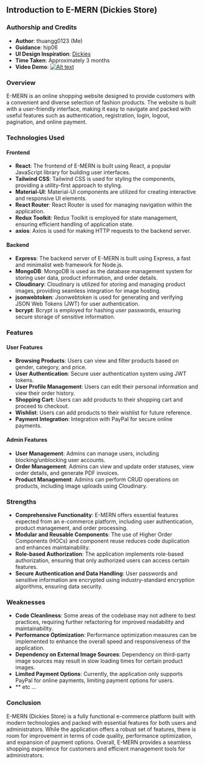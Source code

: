 ## Introduction to E-MERN (Dickies Store)

### Authorship and Credits

- **Author**: thuangg0123 (Me)
- **Guidance**: hip06
- **UI Design Inspiration**: [Dickies](https://www.dickies.com/)
- **Time Taken**: Approximately 3 months
- **Video Demo**: [![Alt text](https://img.youtube.com/vi/CcOQ6-8_5Xk/0.jpg)](https://youtu.be/CcOQ6-8_5Xk)

### Overview

E-MERN is an online shopping website designed to provide customers with a convenient and diverse selection of fashion products. The website is built with a user-friendly interface, making it easy to navigate and packed with useful features such as authentication, registration, login, logout, pagination, and online payment.

### Technologies Used

#### Frontend

- **React**: The frontend of E-MERN is built using React, a popular JavaScript library for building user interfaces.
- **Tailwind CSS**: Tailwind CSS is used for styling the components, providing a utility-first approach to styling.
- **Material-UI**: Material-UI components are utilized for creating interactive and responsive UI elements.
- **React Router**: React Router is used for managing navigation within the application.
- **Redux Toolkit**: Redux Toolkit is employed for state management, ensuring efficient handling of application state.
- **axios**: Axios is used for making HTTP requests to the backend server.

#### Backend

- **Express**: The backend server of E-MERN is built using Express, a fast and minimalist web framework for Node.js.
- **MongoDB**: MongoDB is used as the database management system for storing user data, product information, and order details.
- **Cloudinary**: Cloudinary is utilized for storing and managing product images, providing seamless integration for image hosting.
- **jsonwebtoken**: Jsonwebtoken is used for generating and verifying JSON Web Tokens (JWT) for user authentication.
- **bcrypt**: Bcrypt is employed for hashing user passwords, ensuring secure storage of sensitive information.

### Features

#### User Features

- **Browsing Products**: Users can view and filter products based on gender, category, and price.
- **User Authentication**: Secure user authentication system using JWT tokens.
- **User Profile Management**: Users can edit their personal information and view their order history.
- **Shopping Cart**: Users can add products to their shopping cart and proceed to checkout.
- **Wishlist**: Users can add products to their wishlist for future reference.
- **Payment Integration**: Integration with PayPal for secure online payments.

#### Admin Features

- **User Management**: Admins can manage users, including blocking/unblocking user accounts.
- **Order Management**: Admins can view and update order statuses, view order details, and generate PDF invoices.
- **Product Management**: Admins can perform CRUD operations on products, including image uploads using Cloudinary.

### Strengths

- **Comprehensive Functionality**: E-MERN offers essential features expected from an e-commerce platform, including user authentication, product management, and order processing.
- **Modular and Reusable Components**: The use of Higher Order Components (HOCs) and component reuse reduces code duplication and enhances maintainability.
- **Role-based Authorization**: The application implements role-based authorization, ensuring that only authorized users can access certain features.
- **Secure Authentication and Data Handling**: User passwords and sensitive information are encrypted using industry-standard encryption algorithms, ensuring data security.

### Weaknesses

- **Code Cleanliness**: Some areas of the codebase may not adhere to best practices, requiring further refactoring for improved readability and maintainability.
- **Performance Optimization**: Performance optimization measures can be implemented to enhance the overall speed and responsiveness of the application.
- **Dependency on External Image Sources**: Dependency on third-party image sources may result in slow loading times for certain product images.
- **Limited Payment Options**: Currently, the application only supports PayPal for online payments, limiting payment options for users.
- ** etc ...

### Conclusion

E-MERN (Dickies Store) is a fully functional e-commerce platform built with modern technologies and packed with essential features for both users and administrators. While the application offers a robust set of features, there is room for improvement in terms of code quality, performance optimization, and expansion of payment options. Overall, E-MERN provides a seamless shopping experience for customers and efficient management tools for administrators.
